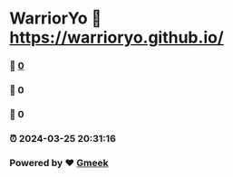 # WarriorYo :link: https://warrioryo.github.io/ 
### :page_facing_up: [0](https://warrioryo.github.io//tag.html) 
### :speech_balloon: 0 
### :hibiscus: 0 
### :alarm_clock: 2024-03-25 20:31:16 
### Powered by :heart: [Gmeek](https://github.com/Meekdai/Gmeek)
